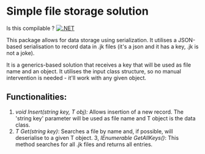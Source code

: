 # Simple file storage solution

Is this compilable ? [![.NET](https://github.com/a6576171/JSONStorage/workflows/.NET/badge.svg)](https://github.com/a6576171/JSONStorage)

This package allows for data storage using serialization. It utilises a JSON-based serialisation to record data in .jk files (it's a json and it has a key, .jk is not a joke).

It is a generics-based solution that receives a key that will be used as file name and an <T> object. It utilises the input class structure, so no manual intervention is needed - it'll work with any given object.

## Functionalities:
1. *void Insert(string key, T obj):* Allows insertion of a new record. The 'string key' parameter will be used as file name and T object is the data class.
2. *T Get<T>(string key)*: Searches a file by name and, if possible, will deserialise to a given T object.
3, *IEnumerable<string> GetAllKeys()*: This method searches for all .jk files and returns all entries.
